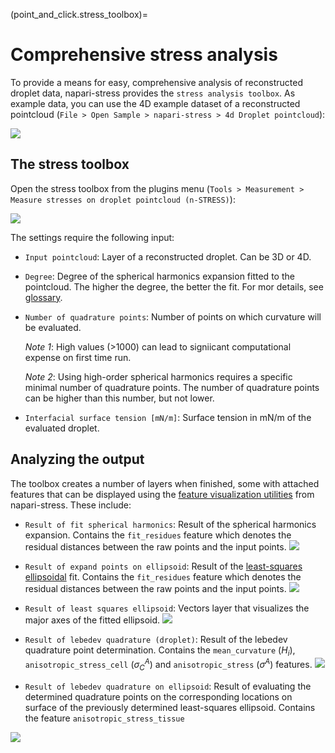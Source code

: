 (point_and_click.stress_toolbox)=
# Comprehensive stress analysis

To provide a means for easy, comprehensive analysis of reconstructed droplet data, napari-stress provides the `stress analysis toolbox`. As example data, you can use the 4D example dataset of a reconstructed pointcloud (`File > Open Sample > napari-stress > 4d Droplet pointcloud`):

![](./imgs/demo_stress_toolbox1.png)

## The stress toolbox

Open the stress toolbox from the plugins menu (`Tools > Measurement > Measure stresses on droplet pointcloud (n-STRESS)`):

![](./imgs/demo_stress_toolbox2.png)

The settings require the following input:

* `Input pointcloud`: Layer of a reconstructed droplet. Can be 3D or 4D.
* `Degree`: Degree of the spherical harmonics expansion fitted to the pointcloud. The higher the degree, the better the fit. For mor details, see [glossary](spherical_harmonics:mathematical_basics:degree).
* `Number of quadrature points`: Number of points on which curvature will be evaluated. 

    *Note 1*: High values (>1000) can lead to signiicant computational expense on first time run.
    
    *Note 2*: Using high-order spherical harmonics requires a specific minimal number of quadrature points. The number of quadrature points can be higher than this number, but not lower.
    
* `Interfacial surface tension [mN/m]`: Surface tension in mN/m of the evaluated droplet.


## Analyzing the output

The toolbox creates a number of layers when finished, some with attached features that can be displayed using the [feature visualization utilities](point_and_click.visualize_features) from napari-stress. These include:

* `Result of fit spherical harmonics`: Result of the spherical harmonics expansion. Contains the `fit_residues` feature which denotes the residual distances between the raw points and the input points.
![](./imgs/demo_stress_toolbox7.png)

* `Result of expand points on ellipsoid`: Result of the [least-squares ellipsoidal](point_and_click.fit_ellipsoid.least_squares) fit. Contains the `fit_residues` feature which denotes the residual distances between the raw points and the input points.
![](./imgs/demo_stress_toolbox6.png)

* `Result of least squares ellipsoid`: Vectors layer that visualizes the major axes of the fitted ellipsoid.
![](./imgs/demo_stress_toolbox5.png)

* `Result of lebedev quadrature (droplet)`: Result of the lebedev quadrature point determination. Contains the `mean_curvature` ($H_i$), `anisotropic_stress_cell` ($\sigma^A_C$) and `anisotropic_stress` ($\sigma^A$) features.
![](./imgs/demo_stress_toolbox4.png)

* `Result of lebedev quadrature on ellipsoid`: Result of evaluating the determined quadrature points on the corresponding locations on surface of the previously determined least-squares ellipsoid. Contains the feature `anisotropic_stress_tissue`

![](./imgs/demo_stress_toolbox3.png)
